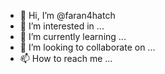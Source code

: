 - 👋 Hi, I’m @faran4hatch
- 👀 I’m interested in ...
- 🌱 I’m currently learning ...
- 💞️ I’m looking to collaborate on ...
- 📫 How to reach me ...

<!---
faran4hatch/faran4hatch is a ✨ special ✨ repository because its `README.md` (this file) appears on your GitHub profile.
You can click the Preview link to take a look at your changes.
--->
